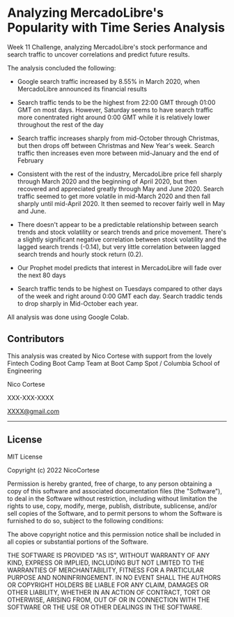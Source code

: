 # Analyzing MercadoLibre's Popularity with Time Series Analysis
Week 11 Challenge, analyzing MercadoLibre's stock performance and search traffic to uncover correlations and predict future results.

The analysis concluded the following:

- Google search traffic increased by 8.55% in March 2020, when MercadoLibre announced its financial results

- Search traffic tends to be the highest from 22:00 GMT through 01:00 GMT on most days. However, Saturday seems to have search traffic more conentrated right around 0:00 GMT while it is relatively lower throughout the rest of the day

- Search traffic increases sharply from mid-October through Christmas, but then drops off between Christmas and New Year's week. Search traffic then increases even more between mid-January and the end of February

- Consistent with the rest of the industry, MercadoLibre price fell sharply through March 2020 and the beginning of April 2020, but then recovered and appreciated greatly through May and June 2020. Search traffic seemed to get more volatile in mid-March 2020 and then fall sharply until mid-April 2020. It then seemed to recover fairly well in May and June.

- There doesn't appear to be a predictable relationship between search trends and stock volatility or search trends and price movement. There's a slightly significant negative correlation between stock volatility and the lagged search trends (-0.14), but very little correlation between lagged search trends and hourly stock return (0.2).

- Our Prophet model predicts that interest in MercadoLibre will fade over the next 80 days

- Search traffic tends to be highest on Tuesdays compared to other days of the week and right around 0:00 GMT each day. Search traddic tends to drop sharply in Mid-October each year.

All analysis was done using Google Colab.

## Contributors

This analysis was created by Nico Cortese with support from the lovely Fintech Coding Boot Camp Team at Boot Camp Spot / Columbia School of Engineering

Nico Cortese

XXX-XXX-XXXX

XXXX@gmail.com

---

## License

MIT License

Copyright (c) 2022 NicoCortese

Permission is hereby granted, free of charge, to any person obtaining a copy
of this software and associated documentation files (the "Software"), to deal
in the Software without restriction, including without limitation the rights
to use, copy, modify, merge, publish, distribute, sublicense, and/or sell
copies of the Software, and to permit persons to whom the Software is
furnished to do so, subject to the following conditions:

The above copyright notice and this permission notice shall be included in all
copies or substantial portions of the Software.

THE SOFTWARE IS PROVIDED "AS IS", WITHOUT WARRANTY OF ANY KIND, EXPRESS OR
IMPLIED, INCLUDING BUT NOT LIMITED TO THE WARRANTIES OF MERCHANTABILITY,
FITNESS FOR A PARTICULAR PURPOSE AND NONINFRINGEMENT. IN NO EVENT SHALL THE
AUTHORS OR COPYRIGHT HOLDERS BE LIABLE FOR ANY CLAIM, DAMAGES OR OTHER
LIABILITY, WHETHER IN AN ACTION OF CONTRACT, TORT OR OTHERWISE, ARISING FROM,
OUT OF OR IN CONNECTION WITH THE SOFTWARE OR THE USE OR OTHER DEALINGS IN THE
SOFTWARE.